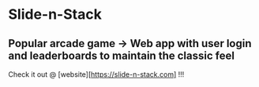 ﻿# Slide-n-Stack

## Popular arcade game -> Web app with user login and leaderboards to maintain the classic feel

Check it out @ [website][https://slide-n-stack.com] !!!
